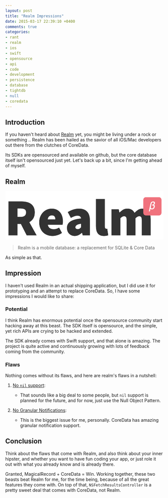 ```yaml
---
layout: post
title: "Realm Impressions"
date: 2015-03-17 22:39:10 +0400
comments: true
categories: 
- rant
- realm
- ios
- swift
- opensource
- api
- code
- development
- persistence
- database
- tightdb
- null
- coredata
---
```


## Introduction

If you haven't heard about [Realm](http://realm.io/) yet, you might be living under a rock or something .. Realm has been hailed as the savior of all iOS/Mac developers out there from the clutches of CoreData.

Its SDKs are opensourced and available on github, but the core database itself isn't opensourced just yet. Let's back up a bit, since I'm getting ahead of myself.

## Realm

![](/images/realm-logo.png)

> Realm is a mobile database: a replacement for SQLite & Core Data

As simple as that.

## Impression

I haven't used Realm in an actual shipping application, but I did use it for prototyping and an attempt to replace CoreData. So, I have some impressions I would like to share:

### Potential

I think Realm has enormous potential once the opensource community start hacking away at this beast. The SDK itself is opensource, and the simple, yet rich APIs are crying to be hacked and extended.

The SDK already comes with Swift support, and that alone is amazing. The project is quite active and continuously growing with lots of feedback coming from the community.

### Flaws

Nothing comes without its flaws, and here are realm's flaws in a nutshell:

1. [No `nil` support](https://github.com/realm/realm-cocoa/issues/628):
    + That sounds like a big deal to some people, but `nil` support is planned for the future, and for now, just use the Null Object Pattern.

2. [No Granular Notifications](https://github.com/realm/realm-cocoa/issues/601):
    + This is the biggest issue for me, personally. CoreData has amazing granular notification support.

## Conclusion

Think about the flaws that come with Realm, and also think about your inner hipster, and whether you want to have fun coding your app, or just role it out with what you already know and is already there.

Granted, MagicalRecord + CoreData = Win. Working together, these two beasts beat Realm for me, for the time being, because of all the great features they come with. On top of that, `NSFetchResultsController` is a pretty sweet deal that comes with CoreData, not Realm.
